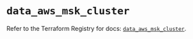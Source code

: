 # `data_aws_msk_cluster`

Refer to the Terraform Registry for docs: [`data_aws_msk_cluster`](https://registry.terraform.io/providers/hashicorp/aws/4.54.0/docs/data-sources/msk_cluster).
